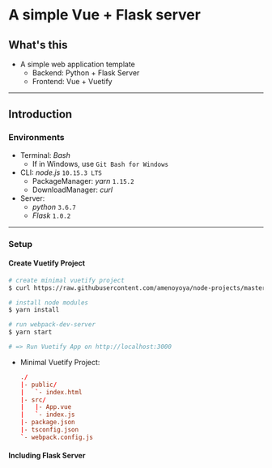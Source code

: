 # A simple Vue + Flask server

## What's this
- A simple web application template
    - Backend: Python + Flask Server
    - Frontend: Vue + Vuetify

***

## Introduction

### Environments
- Terminal: _Bash_
    - If in Windows, use `Git Bash for Windows`
- CLI: _node.js_ `10.15.3 LTS`
    - PackageManager: _yarn_ `1.15.2`
    - DownloadManager: _curl_
- Server:
    - _python_ `3.6.7`
    - _Flask_ `1.0.2`

---

### Setup

#### Create Vuetify Project
```bash
# create minimal vuetify project
$ curl https://raw.githubusercontent.com/amenoyoya/node-projects/master/vuetify.js | node -

# install node modules
$ yarn install

# run webpack-dev-server
$ yarn start

# => Run Vuetify App on http://localhost:3000
```

- Minimal Vuetify Project:
    ```conf
    ./
    |- public/
    |   `- index.html
    |- src/
    |   |- App.vue
    |   `- index.js
    |- package.json
    |- tsconfig.json
    `- webpack.config.js
    ```

#### Including Flask Server
